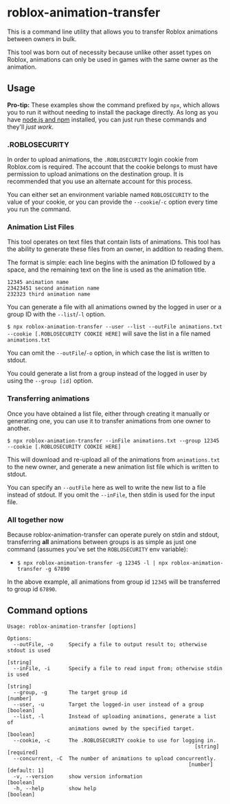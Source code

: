 # roblox-animation-transfer

This is a command line utility that allows you to transfer Roblox animations between owners in bulk.

This tool was born out of necessity because unlike other asset types on Roblox, animations can only be used in games with the same owner as the animation.

## Usage
**Pro-tip:** These examples show the command prefixed by `npx`, which allows you to run it without needing to install the package directly. As long as you have [node.js and npm](https://nodejs.org/en/) installed, you can just run these commands and they'll *just work*.

### .ROBLOSECURITY
In order to upload animations, the `.ROBLOSECURITY` login cookie from Roblox.com is required. The account that the cookie belongs to must have permission to upload animations on the destination group. It is recommended that you use an alternate account for this process.

You can either set an environment variable named `ROBLOSECURITY` to the value of your cookie, or you can provide the `--cookie`/`-c` option every time you run the command.

### Animation List Files
This tool operates on text files that contain lists of animations. This tool has the ability to generate these files from an owner, in addition to reading them.

The format is simple: each line begins with the animation ID followed by a space, and the remaining text on the line is used as the animation title.

```
12345 animation name
23423451 second animation name
232323 third animation name
```

You can generate a file with all animations owned by the logged in user or a group ID with the `--list`/`-l` option.

`$ npx roblox-animation-transfer --user --list --outFile animations.txt --cookie [.ROBLOSECURITY COOKIE HERE]` will save the list in a file named `animations.txt`

You can omit the `--outFile`/`-o` option, in which case the list is written to stdout.

You could generate a list from a group instead of the logged in user by using the `--group [id]` option.

### Transferring animations

Once you have obtained a list file, either through creating it manually or generating one, you can use it to transfer animations from one owner to another.

`$ npx roblox-animation-transfer --inFile animations.txt --group 12345 --cookie [.ROBLOSECURITY COOKIE HERE]`

This will download and re-upload all of the animations from `animations.txt` to the new owner, and generate a new animation list file which is written to stdout.

You can specify an `--outFile` here as well to write the new list to a file instead of stdout. If you omit the `--inFile`, then stdin is used for the input file.

### All together now

Because roblox-animation-transfer can operate purely on stdin and stdout, transferring **all** animations between groups is as simple as just one command (assumes you've set the `ROBLOSECURITY` env variable):

- `$ npx roblox-animation-transfer -g 12345 -l | npx roblox-animation-transfer -g 67890`

In the above example, all animations from group id `12345` will be transferred to group id `67890`.

## Command options
```
Usage: roblox-animation-transfer [options]

Options:
  --outFile, -o     Specify a file to output result to; otherwise stdout is used
                                                                        [string]
  --inFile, -i      Specify a file to read input from; otherwise stdin is used
                                                                        [string]
  --group, -g       The target group id                                 [number]
  --user, -u        Target the logged-in user instead of a group       [boolean]
  --list, -l        Instead of uploading animations, generate a list of
                    animations owned by the specified target.          [boolean]
  --cookie, -c      The .ROBLOSECURITY cookie to use for logging in.
                                                             [string] [required]
  --concurrent, -C  The number of animations to upload concurrently.
                                                           [number] [default: 1]
  -v, --version     show version information                           [boolean]
  -h, --help        show help                                          [boolean]
```
